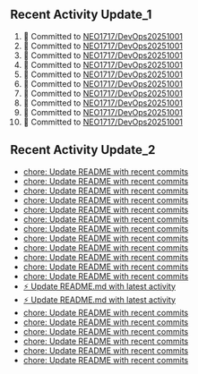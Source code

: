 
## Recent Activity Update_1
<!--START_SECTION:activity-->
1. 🚀 Committed to [NEO1717/DevOps20251001](https://github.com/NEO1717/DevOps20251001/commit/0ac1f0775ccead4b56ffc997051807629fc83088)
2. 🚀 Committed to [NEO1717/DevOps20251001](https://github.com/NEO1717/DevOps20251001/commit/633b3a770d61edc200e0ace098921dd0f3a6aabc)
3. 🚀 Committed to [NEO1717/DevOps20251001](https://github.com/NEO1717/DevOps20251001/commit/6a97543097d0046e33921731857ec346f892e585)
4. 🚀 Committed to [NEO1717/DevOps20251001](https://github.com/NEO1717/DevOps20251001/commit/e481c12f79a6d4c21ee01b93e9d16cff2ba0ebb6)
5. 🚀 Committed to [NEO1717/DevOps20251001](https://github.com/NEO1717/DevOps20251001/commit/4aa69040b353b0ef79ab8e750fe55bd63d195b9f)
6. 🚀 Committed to [NEO1717/DevOps20251001](https://github.com/NEO1717/DevOps20251001/commit/b693e749606de86e4f6174a7f3666c996707cb7e)
7. 🚀 Committed to [NEO1717/DevOps20251001](https://github.com/NEO1717/DevOps20251001/commit/f6f07a4db967642b76177490f009c4a5919d2ee8)
8. 🚀 Committed to [NEO1717/DevOps20251001](https://github.com/NEO1717/DevOps20251001/commit/c5dc56359acbfb163f1435d0261ec27ca9ab76c8)
9. 🚀 Committed to [NEO1717/DevOps20251001](https://github.com/NEO1717/DevOps20251001/commit/2e3c9db9b9b3e5a774fa670191cb57821bfb726a)
10. 🚀 Committed to [NEO1717/DevOps20251001](https://github.com/NEO1717/DevOps20251001/commit/20b83714bcc5058d05d12837cf7f50226f5af2d0)
<!--END_SECTION:activity-->



## Recent Activity Update_2
<!-- LATEST_COMMITS:START -->
- [chore: Update README with recent commits](https://github.com/NEO1717/DevOps20251001/commit/18315bcf4e4d027f45240b12d41a54acf40a3140)
- [chore: Update README with recent commits](https://github.com/NEO1717/DevOps20251001/commit/424805091baae186b0dacb509e6069e62fc2f304)
- [chore: Update README with recent commits](https://github.com/NEO1717/DevOps20251001/commit/83a16d59262cc1feef21a90294bb80cc99e94406)
- [chore: Update README with recent commits](https://github.com/NEO1717/DevOps20251001/commit/8b951ba12dd98c09237a8c8d145db21a09c09a24)
- [chore: Update README with recent commits](https://github.com/NEO1717/DevOps20251001/commit/59109477b61ba8ae0c0c38355d139f7b40bd66ba)
- [chore: Update README with recent commits](https://github.com/NEO1717/DevOps20251001/commit/23ebef6faec8b5b06b3106684c292f592bfe7b13)
- [chore: Update README with recent commits](https://github.com/NEO1717/DevOps20251001/commit/908b16b50781f3d69531acb195a7d03d4a6e7845)
- [chore: Update README with recent commits](https://github.com/NEO1717/DevOps20251001/commit/37d982ae38000f3e2c3d2e92084fd5a3fe899b6a)
- [chore: Update README with recent commits](https://github.com/NEO1717/DevOps20251001/commit/8094d3b8c7b74f669bb53c50488084e8cc772373)
- [chore: Update README with recent commits](https://github.com/NEO1717/DevOps20251001/commit/e938152c4e298570d0b06c40b88b16ea1e839638)
- [chore: Update README with recent commits](https://github.com/NEO1717/DevOps20251001/commit/c833bfed6799182afb7d6c03c08084b5e3cb6f39)
- [chore: Update README with recent commits](https://github.com/NEO1717/DevOps20251001/commit/3109c4cc08aca54f8464635215656afec11052bf)
- [⚡ Update README.md with latest activity](https://github.com/NEO1717/DevOps20251001/commit/001aaac0143627de7bc3a53ef42b512b0e171cf2)
- [⚡ Update README.md with latest activity](https://github.com/NEO1717/DevOps20251001/commit/2b9c28bfcac3b402036414f5538afcf4b96c69e5)
- [chore: Update README with recent commits](https://github.com/NEO1717/DevOps20251001/commit/1701864d46c9dc79b6ffa8b9362fc3042324af97)
- [chore: Update README with recent commits](https://github.com/NEO1717/DevOps20251001/commit/70b393194799b31139b8cb8039e57df9250c6057)
- [chore: Update README with recent commits](https://github.com/NEO1717/DevOps20251001/commit/87ac6b3861f289e563b40e179250b3aec46924d6)
- [chore: Update README with recent commits](https://github.com/NEO1717/DevOps20251001/commit/63061746d6987407e8aaba9d53cd1c34d6cadc4f)
- [chore: Update README with recent commits](https://github.com/NEO1717/DevOps20251001/commit/d1a6141d83579589657d73738dee44adb444f6f1)
- [chore: Update README with recent commits](https://github.com/NEO1717/DevOps20251001/commit/f630fb1fc71a6ec6feab69a49f24c7f1260dcfd8)
<!-- LATEST_COMMITS:END -->


